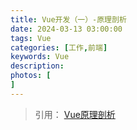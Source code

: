 ```yaml
---
title: Vue开发（一）-原理剖析
date: 2024-03-13 03:00:00
tags: Vue
categories: [工作,前端]
keywords: Vue
description: 
photos: [
]
---
```


> 引用： [Vue原理剖析](http://www.zhufengpeixun.cn/train/vue-info/source.html)
